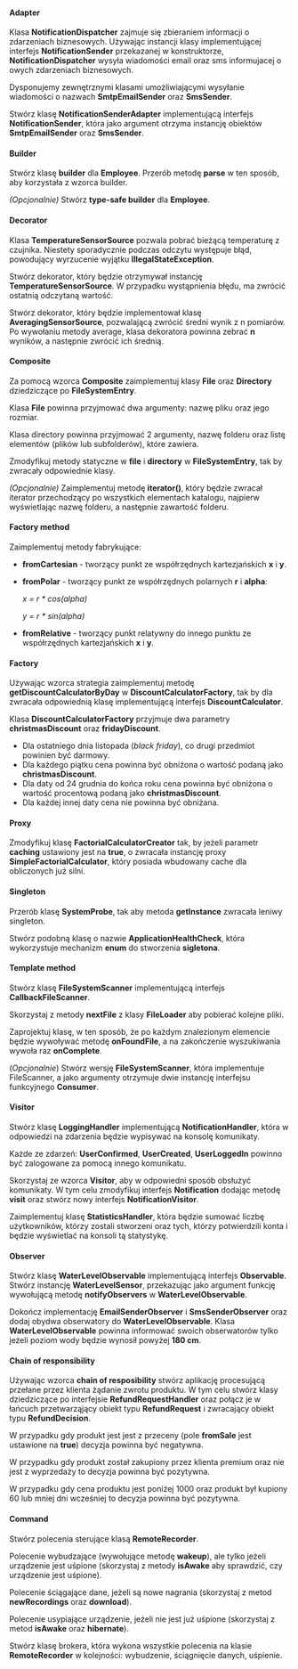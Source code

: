 #### Adapter

Klasa **NotificationDispatcher** zajmuje się zbieraniem informacji o zdarzeniach biznesowych. Używając
instancji klasy implementującej interfejs **NotificationSender** przekazanej w konstruktorze, **NotificationDispatcher**
wysyła wiadomości email oraz sms informujacej o owych zdarzeniach biznesowych.

Dysponujemy zewnętrznymi klasami umożliwiającymi wysyłanie wiadomości o nazwach **SmtpEmailSender** oraz **SmsSender**.

Stwórz klasę **NotificationSenderAdapter** implementującą interfejs **NotificationSender**, która jako argument otrzyma instancję obiektów **SmtpEmailSender** oraz **SmsSender**.

#### Builder

Stwórz klasę **builder** dla **Employee**.
Przerób metodę **parse** w ten sposób, aby korzystała z wzorca builder.

*(Opcjonalnie)* Stwórz **type-safe builder** dla **Employee**.

#### Decorator

Klasa **TemperatureSensorSource** pozwala pobrać bieżącą temperaturę z czujnika. Niestety sporadycznie podczas odczytu występuje błąd, 
powodujący wyrzucenie wyjątku **IllegalStateException**.

Stwórz dekorator, który będzie otrzymywał instancję **TemperatureSensorSource**. W przypadku wystąpnienia błędu, ma zwrócić ostatnią odczytaną wartość.

Stwórz dekorator, który będzie implementował klasę **AveragingSensorSource**, pozwalającą zwrócić średni wynik z n pomiarów.
Po wywołaniu metody average, klasa dekoratora powinna zebrać **n** wyników, a następnie zwrócić ich średnią.


#### Composite

Za pomocą wzorca **Composite** zaimplementuj klasy **File** oraz **Directory** dziedziczące po **FileSystemEntry**.

Klasa **File** powinna przyjmować dwa argumenty: nazwę pliku oraz jego rozmiar.

Klasa directory powinna przyjmować 2 argumenty, nazwę folderu oraz listę elementów (plików lub subfolderów), które
zawiera.

Zmodyfikuj metody statyczne w **file** i **directory** w **FileSystemEntry**, tak by zwracały odpowiednie klasy.

*(Opcjonalnie)* Zaimplementuj metodę **iterator()**, który będzie zwracał iterator przechodzący po wszystkich elementach katalogu,
najpierw wyświetlając nazwę folderu, a następnie zawartość folderu.

#### Factory method

Zaimplementuj metody fabrykujące:

* **fromCartesian** - tworzący punkt ze współrzędnych kartezjańskich **x** i **y**.
* **fromPolar** - tworzący punkt ze współrzędnych polarnych **r** i **alpha**:

  *x = r \* cos(alpha)*
  
  *y = r \* sin(alpha)*
  
* **fromRelative** - tworzący punkt relatywny do innego punktu  ze współrzędnych kartezjańskich **x** i **y**.

#### Factory

Używając wzorca strategia zaimplementuj metodę **getDiscountCalculatorByDay** w **DiscountCalculatorFactory**, tak by dla
zwracała odpowiednią klasę implementującą interfejs **DiscountCalculator**.

Klasa **DiscountCalculatorFactory** przyjmuje dwa parametry **christmasDiscount** oraz **fridayDiscount**.

* Dla ostatniego dnia listopada (*black friday*), co drugi przedmiot powinien być darmowy.
* Dla każdego piątku cena powinna być obniżona o wartość podaną jako **christmasDiscount**.
* Dla daty od 24 grudnia do końca roku cena powinna być obniżona o wartość procentową podaną jako **christmasDiscount**.
* Dla każdej innej daty cena nie powinna być obniżana.

#### Proxy

Zmodyfikuj klasę **FactorialCalculatorCreator** tak, by jeżeli parametr **caching** ustawiony jest na **true**,
o zwracała instancję proxy **SimpleFactorialCalculator**, który posiada wbudowany cache dla obliczonych już silni.

#### Singleton
Przerób klasę **SystemProbe**, tak aby metoda **getInstance** zwracała leniwy singleton.

Stwórz podobną klasę o nazwie **ApplicationHealthCheck**, która wykorzystuje mechanizm **enum** do stworzenia **sigletona**.

#### Template method

Stwórz klasę **FileSystemScanner** implementującą interfejs **CallbackFileScanner**.

Skorzystaj z metody **nextFile** z klasy **FileLoader** aby pobierać kolejne pliki.

Zaprojektuj klasę, w ten sposób, że po każdym znalezionym elemencie będzie wywoływać metodę **onFoundFile**, a na zakończenie
wyszukiwania wywoła raz **onComplete**.

(*Opcjonalnie*) Stwórz wersję **FileSystemScanner**, która implementuje FileScanner, a jako argumenty otrzymuje
dwie instancję interfejsu funkcyjnego **Consumer**.

#### Visitor

Stwórz klasę **LoggingHandler** implementującą **NotificationHandler**, która w odpowiedzi na zdarzenia będzie wypisywać na konsolę komunikaty.

Każde ze zdarzeń: **UserConfirmed**, **UserCreated**, **UserLoggedIn** powinno być zalogowane za pomocą innego komunikatu.

Skorzystaj ze wzorca **Visitor**, aby w odpowiedni sposób obsłużyć komunikaty. W tym celu zmodyfikuj interfejs **Notification**
dodając metodę **visit** oraz stwórz nowy interfejs **NotificationVisitor**.

Zaimplementuj klasę **StatisticsHandler**, która będzie sumować liczbę użytkowników, którzy zostali stworzeni oraz tych, którzy potwierdzili konta
i będzie wyświetlać na konsoli tą statystykę.


#### Observer

Stwórz klasę **WaterLevelObservable** implementującą interfejs **Observable**.
Stwórz instancję **WaterLevelSensor**, przekazując jako argument funkcję wywołującą metodę **notifyObservers** w **WaterLevelObservable**.

Dokończ implementację **EmailSenderObserver** i **SmsSenderObserver** oraz dodaj obydwa obserwatory do **WaterLevelObservable**.
Klasa **WaterLevelObservable** powinna informować swoich obserwatorów tylko jeżeli poziom wody będzie wynosił powyżej **180 cm**.

#### Chain of responsibility

Używając wzorca **chain of resposibility** stwórz aplikację procesującą przełane przez klienta żądanie zwrotu produktu.
W tym celu stwórz klasy dziedziczące po interfejsie **RefundRequestHandler** oraz połącz je w łańcuch przetwarząjący obiekt typu **RefundRequest** i
zwracający obiekt typu **RefundDecision**.

W przypadku gdy produkt jest jest z przeceny (pole **fromSale** jest ustawione na **true**) decyzja powinna być negatywna.

W przypadku gdy produkt został zakupiony przez klienta premium oraz nie jest z wyprzedaży to decyzja powinna być pozytywna.

W przypadku gdy cena produktu jest poniżej 1000 oraz produkt był kupiony 60 lub mniej dni wcześniej to decyzja powinna być pozytywna.

#### Command
Stwórz polecenia sterujące klasą **RemoteRecorder**.

Polecenie wybudzające (wywołujące metodę **wakeup**), ale tylko jeżeli urządzenie jest uśpione (skorzystaj z metody **isAwake** aby sprawdzić, czy urządzenie jest uśpione).

Polecenie ściągające dane, jeżeli są nowe nagrania (skorzystaj z metod **newRecordings** oraz **download**).

Polecenie usypiające urządzenie, jeżeli nie jest już uśpione (skorzystaj z metod **isAwake** oraz **hibernate**).

Stwórz klasę brokera, która wykona wszystkie polecenia na klasie **RemoteRecorder** w kolejności: wybudzenie, ściągnięcie danych, uśpienie.
